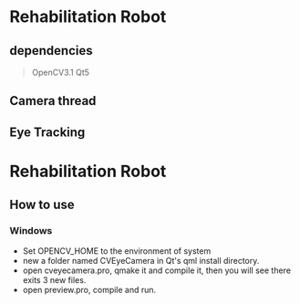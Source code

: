 # Rehabilitation Robot 
## dependencies
> OpenCV3.1
> Qt5


## Camera thread
## Eye Tracking
# Rehabilitation Robot

## How to use
### Windows

+ Set OPENCV_HOME to the environment of system
+ new a folder named CVEyeCamera  in Qt's qml install directory.
+ open cveyecamera.pro, qmake it and compile it, then you will see there exits 3 new files.
+ open preview.pro, compile and run.

